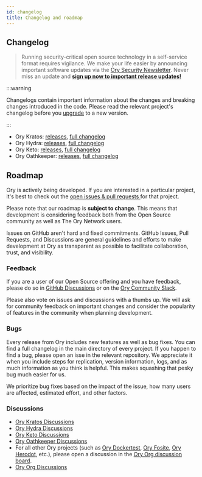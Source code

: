 ```yaml
---
id: changelog
title: Changelog and roadmap
---
```


## Changelog

> Running security-critical open source technology in a self-service format requires vigilance. We make your life easier by
> announcing important software updates via the [Ory Security Newsletter](http://eepurl.com/di390P). Never miss an update and
> **[sign up now to important release updates!](http://eepurl.com/di390P)**

:::warning

Changelogs contain important information about the changes and breaking changes introduced in the code. Please read the relevant
project's changelog before you [upgrade](./upgrading.md) to a new version.

:::

- Ory Kratos: [releases](https://github.com/ory/kratos/releases),
  [full changelog](https://github.com/ory/kratos/blob/master/CHANGELOG.md)
- Ory Hydra: [releases](https://github.com/ory/hydra/releases),
  [full changelog](https://github.com/ory/hydra/blob/master/CHANGELOG.md)
- Ory Keto: [releases](https://github.com/ory/keto/releases),
  [full changelog](https://github.com/ory/keto/blob/master/CHANGELOG.md)
- Ory Oathkeeper: [releases](https://github.com/ory/oathkeeper/releases),
  [full changelog](https://github.com/ory/oathkeeper/blob/master/CHANGELOG.md)

## Roadmap

Ory is actively being developed. If you are interested in a particular project, it's best to check out the
[open issues & pull requests ](#milestones-issues-pull-requests) for that project.

Please note that our roadmap is **subject to change**. This means that development is considering feedback both from the Open
Source community as well as The Ory Network users.

Issues on GitHub aren't hard and fixed commitments. GitHub Issues, Pull Requests, and Discussions are general guidelines and
efforts to make development at Ory as transparent as possible to facilitate collaboration, trust, and visibility.

### Feedback

If you are a user of our Open Source offering and you have feedback, please do so in [GitHub Discussions](#discussions) or on the
[Ory Community Slack](https://slack.ory.sh/).

Please also vote on issues and discussions with a thumbs up. We will ask for community feedback on important changes and consider
the popularity of features in the community when planning development.

### Bugs

Every release from Ory includes new features as well as bug fixes. You can find a full changelog in the main directory of every
project. If you happen to find a bug, please open an isse in the relevant repository. We appreciate it when you include steps for
replication, version information, logs, and as much information as you think is helpful. This makes squashing that pesky bug much
easier for us.

We prioritize bug fixes based on the impact of the issue, how many users are affected, estimated effort, and other factors.

### Discussions

- [Ory Kratos Discussions](https://github.com/ory/kratos/discussions)
- [Ory Hydra Discussions](https://github.com/ory/hydra/discussions)
- [Ory Keto Discussions](https://github.com/ory/keto/discussions)
- [Ory Oathkeeper Discussions](https://github.com/ory/oathkeeper/discussions)
- For all other Ory projects (such as [Ory Dockertest](https://github.com/ory/dockertest/),
  [Ory Fosite](https://github.com/ory/fosite/), [Ory Herodot](https://github.com/ory/herodot/), etc.), please open a discussion in
  the [Ory Org discussion board](https://github.com/orgs/ory/discussions).
- [Ory Org Discussions](https://github.com/orgs/ory/discussions)
